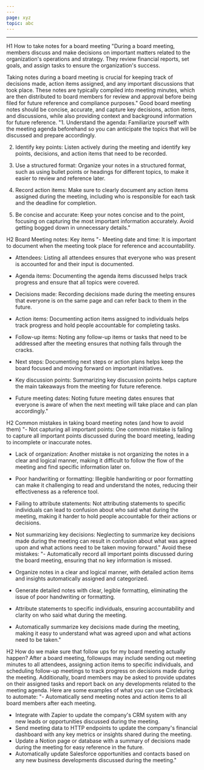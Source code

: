 ```yaml
---
---
page: xyz
topic: abc
---
```

---

H1 How to take notes for a board meeting
"During a board meeting, members discuss and make decisions on important matters related to the organization's operations and strategy. They review financial reports, set goals, and assign tasks to ensure the organization's success.

Taking notes during a board meeting is crucial for keeping track of decisions made, action items assigned, and any important discussions that took place. These notes are typically compiled into meeting minutes, which are then distributed to board members for review and approval before being filed for future reference and compliance purposes."
Good board meeting notes should be concise, accurate, and capture key decisions, action items, and discussions, while also providing context and background information for future reference.
"1. Understand the agenda: Familiarize yourself with the meeting agenda beforehand so you can anticipate the topics that will be discussed and prepare accordingly.

2. Identify key points: Listen actively during the meeting and identify key points, decisions, and action items that need to be recorded.

3. Use a structured format: Organize your notes in a structured format, such as using bullet points or headings for different topics, to make it easier to review and reference later.

4. Record action items: Make sure to clearly document any action items assigned during the meeting, including who is responsible for each task and the deadline for completion.

5. Be concise and accurate: Keep your notes concise and to the point, focusing on capturing the most important information accurately. Avoid getting bogged down in unnecessary details."

H2 Board Meeting notes: Key items
"- Meeting date and time: It is important to document when the meeting took place for reference and accountability.

- Attendees: Listing all attendees ensures that everyone who was present is accounted for and their input is documented.

- Agenda items: Documenting the agenda items discussed helps track progress and ensure that all topics were covered.

- Decisions made: Recording decisions made during the meeting ensures that everyone is on the same page and can refer back to them in the future.

- Action items: Documenting action items assigned to individuals helps track progress and hold people accountable for completing tasks.

- Follow-up items: Noting any follow-up items or tasks that need to be addressed after the meeting ensures that nothing falls through the cracks.

- Next steps: Documenting next steps or action plans helps keep the board focused and moving forward on important initiatives.

- Key discussion points: Summarizing key discussion points helps capture the main takeaways from the meeting for future reference.

- Future meeting dates: Noting future meeting dates ensures that everyone is aware of when the next meeting will take place and can plan accordingly."

H2 Common mistakes in taking board meeting notes (and how to avoid them)
"- Not capturing all important points: One common mistake is failing to capture all important points discussed during the board meeting, leading to incomplete or inaccurate notes.

- Lack of organization: Another mistake is not organizing the notes in a clear and logical manner, making it difficult to follow the flow of the meeting and find specific information later on.

- Poor handwriting or formatting: Illegible handwriting or poor formatting can make it challenging to read and understand the notes, reducing their effectiveness as a reference tool.

- Failing to attribute statements: Not attributing statements to specific individuals can lead to confusion about who said what during the meeting, making it harder to hold people accountable for their actions or decisions.

- Not summarizing key decisions: Neglecting to summarize key decisions made during the meeting can result in confusion about what was agreed upon and what actions need to be taken moving forward."
Avoid these mistakes:
"- Automatically record all important points discussed during the board meeting, ensuring that no key information is missed.
- Organize notes in a clear and logical manner, with detailed action items and insights automatically assigned and categorized.
- Generate detailed notes with clear, legible formatting, eliminating the issue of poor handwriting or formatting.
- Attribute statements to specific individuals, ensuring accountability and clarity on who said what during the meeting.
- Automatically summarize key decisions made during the meeting, making it easy to understand what was agreed upon and what actions need to be taken."

H2 How do we make sure that follow ups for my board meeting actually happen?
After a board meeting, followups may include sending out meeting minutes to all attendees, assigning action items to specific individuals, and scheduling follow-up meetings to track progress on decisions made during the meeting. Additionally, board members may be asked to provide updates on their assigned tasks and report back on any developments related to the meeting agenda.
Here are some examples of what you can use Circleback to automate:
"- Automatically send meeting notes and action items to all board members after each meeting.
- Integrate with Zapier to update the company's CRM system with any new leads or opportunities discussed during the meeting.
- Send meeting data to HTTP endpoints to update the company's financial dashboard with any key metrics or insights shared during the meeting.
- Update a Notion page or database with a summary of decisions made during the meeting for easy reference in the future.
- Automatically update Salesforce opportunities and contacts based on any new business developments discussed during the meeting."